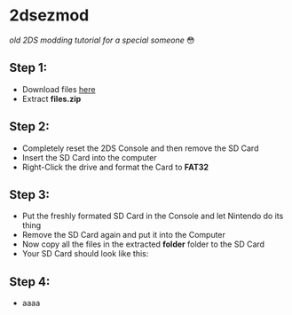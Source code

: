 # 2dsezmod
*old 2DS modding tutorial for a special someone* 😳

## Step 1:

- Download files [here](https://google.de)
- Extract **files.zip**
 

## Step 2:
- Completely reset the 2DS Console and then remove the SD Card
- Insert the SD Card into the computer
- Right-Click the drive and format the Card to **FAT32**

## Step 3:
- Put the freshly formated SD Card in the Console and let Nintendo do its thing
- Remove the SD Card again and put it into the Computer
- Now copy all the files in the extracted **folder** folder to the SD Card
- Your SD Card should look like this:

## Step 4:
- aaaa
